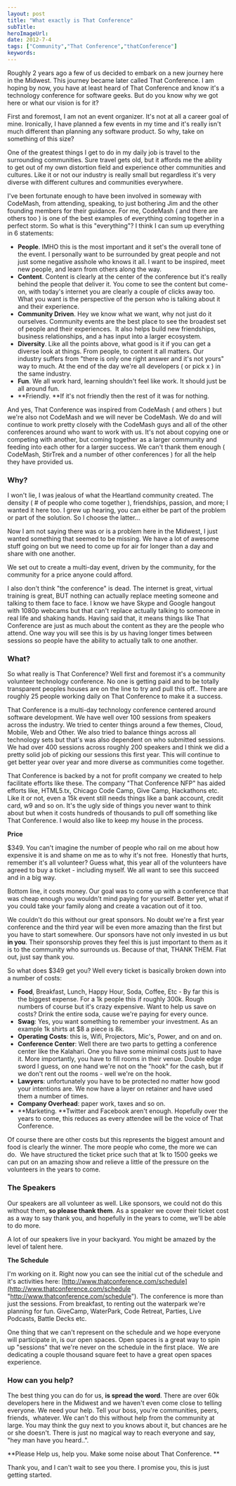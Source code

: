 ```yaml
---
layout: post 
title: "What exactly is That Conference"
subTitle: 
heroImageUrl: 
date: 2012-7-4
tags: ["Community","That Conference","thatConference"]
keywords: 
---
```


Roughly 2 years ago a few of us decided to embark on a new journey here in the Midwest. This journey became later called That Conference. I am hoping by now, you have at least heard of That Conference and know it's a technology conference for software geeks. But do you know why we got here or what our vision is for it? 

First and foremost, I am not an event organizer. It's not at all a career goal of mine. Ironically, I have planned a few events in my time and it's really isn't much different than planning any software product. So why, take on something of this size? 

One of the greatest things I get to do in my daily job is travel to the surrounding communities. Sure travel gets old, but it affords me the ability to get out of my own distortion field and experience other communities and cultures. Like it or not our industry is really small but regardless it's very diverse with different cultures and communities everywhere. 

I've been fortunate enough to have been involved in someway with CodeMash, from attending, speaking, to just bothering Jim and the other founding members for their guidance. For me, CodeMash ( and there are others too ) is one of the best examples of everything coming together in a perfect storm. So what is this "everything"? I think I can sum up everything in 6 statements:

*   **People**. IMHO this is the most important and it set's the overall tone of the event. I personally want to be surrounded by great people and not just some negative asshole who knows it all. I want to be inspired, meet new people, and learn from others along the way.  <li>**Content**. Content is clearly at the center of the conference but it's really behind the people that deliver it. You come to see the content but come-on, with today's internet you are clearly a couple of clicks away too. What you want is the perspective of the person who is talking about it and their experience.  <li>**Community Driven**. Hey we know what we want, why not just do it ourselves. Community events are the best place to see the broadest set of people and their experiences.&nbsp; It also helps build new friendships, business relationships, and a has input into a larger ecosystem.  <li>**Diversity**. Like all the points above, what good is it if you can get a diverse look at things. From people, to content it all matters. Our industry suffers from "there is only one right answer and it's not yours" way to much. At the end of the day we're all developers ( or pick x ) in the same industry.&nbsp;&nbsp; <li>**Fun**. We all work hard, learning shouldn't feel like work. It should just be all around fun.  <li>**Friendly. **If it's not friendly then the rest of it was for nothing. 

And yes, That Conference was inspired from CodeMash ( and others ) but we're also not CodeMash and we will never be CodeMash. We do and will continue to work pretty closely with the CodeMash guys and all of the other conferences around who want to work with us. It's not about copying one or competing with another, but coming together as a larger community and feeding into each other for a larger success. We can't thank them enough ( CodeMash, StirTrek and a number of other conferences ) for all the help they have provided us. 

### Why? 

I won't lie, I was jealous of what the Heartland community created. The density ( # of people who come together ), friendships, passion, and more; I wanted it here too. I grew up hearing, you can either be part of the problem or part of the solution. So I choose the latter...

Now I am not saying there was or is a problem here in the Midwest, I just wanted something that seemed to be missing. We have a lot of awesome stuff going on but we need to come up for air for longer than a day and share with one another. 

We set out to create a multi-day event, driven by the community, for the community for a price anyone could afford.

I also don't think "the conference" is dead. The internet is great, virtual training is great, BUT nothing can actually replace meeting someone and talking to them face to face. I know we have Skype and Google hangout with 1080p webcams but that can't replace actually talking to someone in real life and shaking hands. Having said that, it means things like That Conference are just as much about the content as they are the people who attend. One way you will see this is by us having longer times between sessions so people have the ability to actually talk to one another.

### What?

So what really is That Conference? Well first and foremost it's a community volunteer technology conference. No one is getting paid and to be totally transparent peoples houses are on the line to try and pull this off.. There are roughly 25 people working daily on That Conference to make it a success.

That Conference is a multi-day technology conference centered around software development. We have well over 100 sessions from speakers across the industry. We tried to center things around a few themes, Cloud, Mobile, Web and Other. We also tried to balance things across all technology sets but that's was also dependent on who submitted sessions. We had over 400 sessions across roughly 200 speakers and I think we did a pretty solid job of picking our sessions this first year. This will continue to get better year over year and more diverse as communities come together. 

That Conference is backed by a not for profit company we created to help facilitate efforts like these. The company "That Conference NFP" has aided efforts like, HTML5.tx, Chicago Code Camp, Give Camp, Hackathons etc. Like it or not, even a 15k event still needs things like a bank account, credit card, w9 and so on. It's the ugly side of things you never want to think about but when it costs hundreds of thousands to pull off something like That Conference. I would also like to keep my house in the process.

**Price** 

$349\. You can't imagine the number of people who rail on me about how expensive it is and shame on me as to why it's not free.&nbsp; Honestly that hurts, remember it's all volunteer? Guess what, this year all of the volunteers have agreed to buy a ticket - including myself. We all want to see this succeed and in a big way. 

Bottom line, it costs money. Our goal was to come up with a conference that was cheap enough you wouldn't mind paying for yourself. Better yet, what if you could take your family along and create a vacation out of it too.

We couldn't do this without our great sponsors. No doubt we're a first year conference and the third year will be even more amazing than the first but you have to start somewhere. Our sponsors have not only invested in us but **in you**. Their sponsorship proves they feel this is just important to them as it is to the community who surrounds us. Because of that, THANK THEM. Flat out, just say thank you. 

So what does $349 get you? Well every ticket is basically broken down into a number of costs:

*   **Food**, Breakfast, Lunch, Happy Hour, Soda, Coffee, Etc - By far this is the biggest expense. For a 1k people this if roughly 300k. Rough numbers of course but it's crazy expensive. Want to help us save on costs? Drink the entire soda, cause we're paying for every ounce.  <li>**Swag**: Yes, you want something to remember your investment. As an example 1k shirts at $8 a piece is 8k.  <li>**Operating Costs**: this is, Wifi, Projectors, Mic's, Power, and on and on.  <li>**Conference Center**: Well there are two parts to getting a conference center like the Kalahari. One you have some minimal costs just to have it. More importantly, you have to fill rooms in their venue. Double edge sword I guess, on one hand we're not on the "hook" for the cash, but if we don't rent out the rooms - well we're on the hook.  <li>**Lawyers**: unfortunately you have to be protected no matter how good your intentions are. We now have a layer on retainer and have used them a number of times.  <li>**Company Overhead**: paper work, taxes and so on.  <li>**Marketing. **Twitter and Facebook aren't enough. Hopefully over the years to come, this reduces as every attendee will be the voice of That Conference. 

Of course there are other costs but this represents the biggest amount and food is clearly the winner. The more people who come, the more we can do.&nbsp; We have structured the ticket price such that at 1k to 1500 geeks we can put on an amazing show and relieve a little of the pressure on the volunteers in the years to come.

### The Speakers

Our speakers are all volunteer as well. Like sponsors, we could not do this without them, **so please thank them**. As a speaker we cover their ticket cost as a way to say thank you, and hopefully in the years to come, we'll be able to do more.

A lot of our speakers live in your backyard. You might be amazed by the level of talent here. 

**The Schedule**

I'm working on it. Right now you can see the initial cut of the schedule and it's activities here: [http://www.thatconference.com/schedule](http://www.thatconference.com/schedule "http://www.thatconference.com/schedule"). The conference is more than just the sessions. From breakfast, to renting out the waterpark we're planning for fun. GiveCamp, WaterPark, Code Retreat, Parties, Live Podcasts, Battle Decks etc.

One thing that we can't represent on the schedule and we hope everyone will participate in, is our open spaces. Open spaces is a great way to spin up "sessions" that we're never on the schedule in the first place.&nbsp; We are dedicating a couple thousand square feet to have a great open spaces experience.

### How can you help?

The best thing you can do for us, **is spread the word**. There are over 60k developers here in the Midwest and we haven't even come close to telling everyone. We need your help. Tell your boss, you're communities, peers, friends,&nbsp; whatever. We can't do this without help from the community at large. You may think the guy next to you knows about it, but chances are he or she doesn't. There is just no magical way to reach everyone and say, "hey man have you heard..". 

**Please Help us, help you. Make some noise about That Conference. **

Thank you, and I can't wait to see you there. I promise you, this is just getting started.